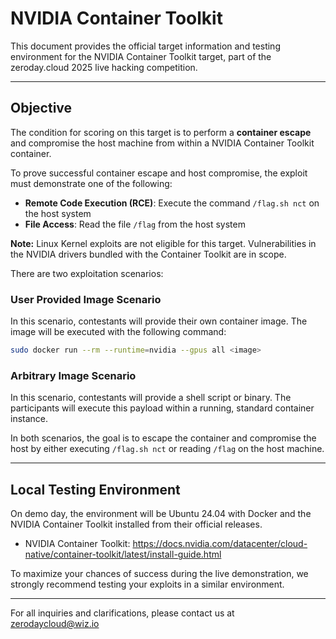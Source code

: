 # NVIDIA Container Toolkit

This document provides the official target information and testing environment for the NVIDIA Container Toolkit target, part of the zeroday.cloud 2025 live hacking competition.

---

## Objective

The condition for scoring on this target is to perform a **container escape** and compromise the host machine from within a NVIDIA Container Toolkit container. 

To prove successful container escape and host compromise, the exploit must demonstrate one of the following:
- **Remote Code Execution (RCE)**: Execute the command `/flag.sh nct` on the host system
- **File Access**: Read the file `/flag` from the host system

**Note:** Linux Kernel exploits are not eligible for this target. Vulnerabilities in the NVIDIA drivers bundled with the Container Toolkit are in scope.

There are two exploitation scenarios:

### User Provided Image Scenario
In this scenario, contestants will provide their own container image. The image will be executed with the following command:
```bash
sudo docker run --rm --runtime=nvidia --gpus all <image>
```

### Arbitrary Image Scenario  
In this scenario, contestants will provide a shell script or binary. The participants will execute this payload within a running, standard container instance.

In both scenarios, the goal is to escape the container and compromise the host by either executing `/flag.sh nct` or reading `/flag` on the host machine.

---

## Local Testing Environment

On demo day, the environment will be Ubuntu 24.04 with Docker and the NVIDIA Container Toolkit installed from their official releases.
- NVIDIA Container Toolkit: https://docs.nvidia.com/datacenter/cloud-native/container-toolkit/latest/install-guide.html

To maximize your chances of success during the live demonstration, we strongly recommend testing your exploits in a similar environment.

---

For all inquiries and clarifications, please contact us at zerodaycloud@wiz.io
